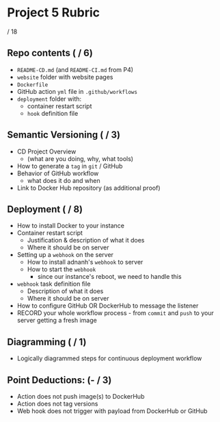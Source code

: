 # Project 5 Rubric

/ 18

## Repo contents ( / 6)

- `README-CD.md` (and `README-CI.md` from P4)
- `website` folder with website pages
- `Dockerfile`
- GitHub action `yml` file in `.github/workflows`
- `deployment` folder with:
  - container restart script
  - `hook` definition file

## Semantic Versioning ( / 3)

- CD Project Overview
  - (what are you doing, why, what tools)
- How to generate a `tag` in `git` / GitHub
- Behavior of GitHub workflow
  - what does it do and when
- Link to Docker Hub repository (as additional proof)

## Deployment ( / 8)

- How to install Docker to your instance
- Container restart script
  - Justification & description of what it does
  - Where it should be on server
- Setting up a `webhook` on the server
  - How to install adnanh's `webhook` to server
  - How to start the `webhook`
    - since our instance's reboot, we need to handle this
- `webhook` task definition file
  - Description of what it does
  - Where it should be on server
- How to configure GitHub OR DockerHub to message the listener
- RECORD your whole workflow process - from `commit` and `push` to your server getting a fresh image 

## Diagramming ( / 1)

- Logically diagrammed steps for continuous deployment workflow

## Point Deductions: (- / 3)

- Action does not push image(s) to DockerHub
- Action does not tag versions
- Web hook does not trigger with payload from DockerHub or GitHub